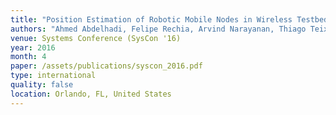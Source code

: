 ```yaml
---
title: "Position Estimation of Robotic Mobile Nodes in Wireless Testbed using GENI"
authors: "Ahmed Abdelhadi, Felipe Rechia, Arvind Narayanan, Thiago Teixeira, Ricardo Lent, Driss Benhaddou, <b>Hyunwoo Lee</b>, and T. Charles Clancy"
venue: Systems Conference (SysCon '16)
year: 2016
month: 4
paper: /assets/publications/syscon_2016.pdf
type: international
quality: false
location: Orlando, FL, United States
---
```

